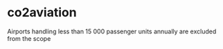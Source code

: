 # co2aviation

Airports handling less than 15 000 passenger units annually are excluded from the scope